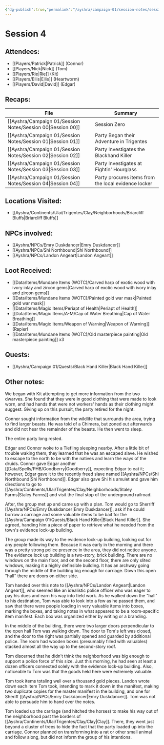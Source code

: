 ```yaml
---
{"dg-publish":true,"permalink":"/ayshra/campaign-01/session-notes/session-04/","dgShowLocalGraph":true}
---
```


# Session 4

## Attendees:
- [[Players/Patrick\|Patrick]] (Connor)
- [[Players/Nick\|Nick]] (Tom)
- [[Players/Rie\|Rie]] (Kit)
- [[Players/Ellis\|Ellis]] (Heartworm)
- [[Players/David\|David]] (Edgar)


## Recaps:
| File                                                           | Summary                                             |
| -------------------------------------------------------------- | --------------------------------------------------- |
| [[Ayshra/Campaign 01/Session Notes/Session 00\|Session 00]] | Session Zero                                        |
| [[Ayshra/Campaign 01/Session Notes/Session 01\|Session 01]] | Party Began their Adventure in Trigentes            |
| [[Ayshra/Campaign 01/Session Notes/Session 02\|Session 02]] | Party Investigates the Blackhand Killer             |
| [[Ayshra/Campaign 01/Session Notes/Session 03\|Session 03]] | Party Investigates at Fightin' Hourglass            |
| [[Ayshra/Campaign 01/Session Notes/Session 04\|Session 04]] | Party procures items from the local evidence locker |


## Locations Visited:
- [[Ayshra/Continents/Ulai/Trigentes/Clay/Neighborhoods/Briarcliff Bluffs\|Briarcliff Bluffs]]

## NPCs involved:
- [[Ayshra/NPCs/Emry Duskdancer\|Emry Duskdancer]]
- [[Ayshra/NPCs/Shi Northbound\|Shi Northbound]]
- [[Ayshra/NPCs/Landon Angeart\|Landon Angeart]]

## Loot Received:
- [[Data/Items/Mundane Items (WOTC)/Carved harp of exotic wood with ivory inlay and zircon gems\|Carved harp of exotic wood with ivory inlay and zircon gems]]
- [[Data/Items/Mundane Items (WOTC)/Painted gold war mask\|Painted gold war mask]] 
- [[Data/Items/Magic Items/Periapt of Health\|Periapt of Health]]
- [[Data/Items/Magic Items/A-M/Cap of Water Breathing\|Cap of Water Breathing]]
- [[Data/Items/Magic Items/Weapon of Warning\|Weapon of Warning]] (Rapier)
- [[Data/Items/Mundane Items (WOTC)/Old masterpiece painting\|Old masterpiece painting]] x3
## Quests:
- [[Ayshra/Campaign 01/Quests/Black Hand Killer\|Black Hand Killer]]

## Other notes:

We began with Kit attempting to get more information from the two dwarves. She found that they were in good clothing that were made to look worn, and had hands that were not workers' hands as their clothing might suggest. Giving up on this pursuit, the party retired for the night.

Connor sought information from the wildlife that surrounds the area, trying to find larger beasts. He was told of a Chimera, but zoned out afterwards and did not hear the remainder of the beasts. He then went to sleep.

The entire party long rested.

Edgar and Connor woke to a Tiefling sleeping nearby. After a little bit of trouble waking them, they learned that he was an escaped slave. He wished to escape to the north to be with the natives and learn the ways of the druids. Connor gave Edgar another [[Data/Spells/PHB/Goodberry\|Goodberry]], expecting Edgar to eat it; however, Edgar gave it to the recently freed slave named [[Ayshra/NPCs/Shi Northbound\|Shi Northbound]].  Edgar also gave Shi his amulet and gave him directions to go to [[Ayshra/Continents/Ulai/Trigentes/Clay/Neighborhoods/Staley Farms\|Staley Farms]] and visit the final stop of the underground railroad. 

After, the group met up and came up with a plan. Tom would go to Sherriff [[Ayshra/NPCs/Emry Duskdancer\|Emry Duskdancer]], ask if he could borrow a carriage and some valuable items to be bait for the [[Ayshra/Campaign 01/Quests/Black Hand Killer\|Black Hand Killer]]. She agreed, handing him a piece of paper to retrieve what he needed from the town's evidence lock-up building.

The group made its way to the evidence lock-up building, looking out for any people following them. Because it was early in the morning and there was a pretty strong police presence in the area, they did not notice anyone. The evidence lock up building is a two-story, brick building. There are no windows on the main floor, and on the second floor, there are only slited windows, making it a highly definsible building. It has an archway going through the middle of the building big enough for carriage. Down this open "hall" there are doors on either side.

Tom handed over this note to [[Ayshra/NPCs/Landon Angeart\|Landon Angeart]], who seemed like an idealistic police officer who was eager to pay his dues and earn his way into field work. As he walked down the "hall" to his destination, Tom was able to look into a few as he passed them, and saw that there were people loading in very valuable items into boxes, marking the boxes, and taking notes in what appeared to be a room-specific item manifest. Each box was organized either by writing or a branding.



In the middle of the building, there were two larger doors perpendicular to the open hall Tom was walking down. The door to Tom's left was closed, and the door to the right was partially opened and guarded by additional police. The room had wooden boxes (presumably filled with valuables) stacked almost all the way up to the second-story roof.

Tom discerned that he didn't think the neighborhood was big enough to support a police force of this size. Just this morning, he had seen at least a dozen officers connected solely with the evidence lock-up building. Also, noticeable to Tom was that the goods held here were extremely valuable.

Tom took items totaling well over a thousand gold pieces. Landon wrote down each item Tom took, intending to mark it down in the manifest, making two duplicate copies for the master manifest in the building, and one for Sheriff [[Ayshra/NPCs/Emry Duskdancer\|Emry Duskdancer]]. Tom was not able to persuade him to hand over the notes.

Tom loaded up the carriage (and hitched the horses) to make his way out of the neighborhood past the borders of [[Ayshra/Continents/Ulai/Trigentes/Clay/Clay\|Clay]]. There, they went just beyond a cluster of trees to hide the fact that the party loaded up into the carriage. Connor planned on transforming into a rat or other small animal and follow along, but did not inform the group of his intentions. 